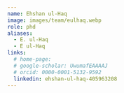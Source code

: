 ```yaml
---
name: Ehshan ul-Haq
image: images/team/eulhaq.webp
role: phd
aliases:
  - E. ul-Haq
  - E ul-Haq
links:
  # home-page: 
  # google-scholar: UwumafEAAAAJ
  # orcid: 0000-0001-5132-9592
  linkedin: ehshan-ul-haq-405963208
---
```



